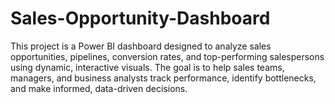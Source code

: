 # Sales-Opportunity-Dashboard
This project is a Power BI dashboard designed to analyze sales opportunities, pipelines, conversion rates, and top-performing salespersons using dynamic, interactive visuals. The goal is to help sales teams, managers, and business analysts track performance, identify bottlenecks, and make informed, data-driven decisions.
